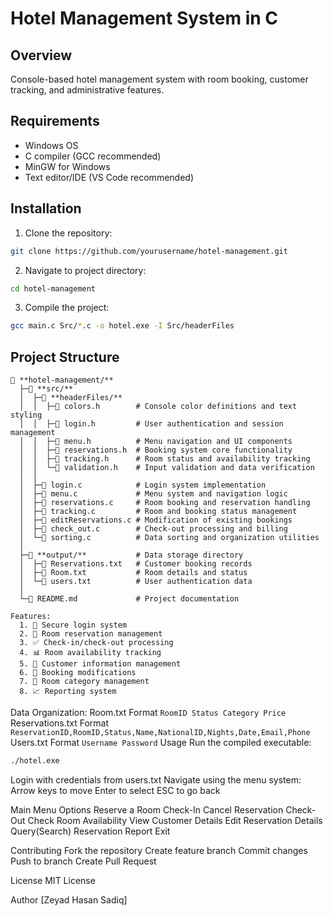 # Hotel Management System in C

## Overview
Console-based hotel management system with room booking, customer tracking, and administrative features.

## Requirements
- Windows OS
- C compiler (GCC recommended)
- MinGW for Windows
- Text editor/IDE (VS Code recommended)

## Installation
1. Clone the repository:
```bash
git clone https://github.com/yourusername/hotel-management.git
```
2. Navigate to project directory:
```bash
cd hotel-management
```
3. Compile the project:
```bash
gcc main.c Src/*.c -o hotel.exe -I Src/headerFiles
```

## Project Structure
```
📁 **hotel-management/**
  ├─📁 **src/**
  │  ├─📁 **headerFiles/**
  │  │  ├─📄 colors.h        # Console color definitions and text styling
  │  │  ├─📄 login.h         # User authentication and session management
  │  │  ├─📄 menu.h          # Menu navigation and UI components
  │  │  ├─📄 reservations.h  # Booking system core functionality 
  │  │  ├─📄 tracking.h      # Room status and availability tracking
  │  │  └─📄 validation.h    # Input validation and data verification
  │  │
  │  ├─📄 login.c            # Login system implementation
  │  ├─📄 menu.c             # Menu system and navigation logic
  │  ├─📄 reservations.c     # Room booking and reservation handling
  │  ├─📄 tracking.c         # Room and booking status management
  │  ├─📄 editReservations.c # Modification of existing bookings
  │  ├─📄 check_out.c        # Check-out processing and billing
  │  └─📄 sorting.c          # Data sorting and organization utilities
  │
  ├─📁 **output/**           # Data storage directory
  │  ├─📄 Reservations.txt   # Customer booking records
  │  ├─📄 Room.txt           # Room details and status
  │  └─📄 users.txt          # User authentication data
  │
  └─📄 README.md             # Project documentation
```
```
Features:
  1. 🔐 Secure login system
  2. 🏨 Room reservation management
  3. ✅ Check-in/check-out processing
  4. 📊 Room availability tracking
  5. 👥 Customer information management
  6. 🔄 Booking modifications
  7. 📝 Room category management
  8. 📈 Reporting system
```

Data Organization:
Room.txt Format
```RoomID Status Category Price```
Reservations.txt Format
```ReservationID,RoomID,Status,Name,NationalID,Nights,Date,Email,Phone```
Users.txt Format
```Username Password```
Usage
Run the compiled executable:
```bash
./hotel.exe
```
Login with credentials from users.txt
Navigate using the menu system:
  Arrow keys to move
  Enter to select
  ESC to go back

Main Menu Options
  Reserve a Room
  Check-In
  Cancel Reservation
  Check-Out
  Check Room Availability
  View Customer Details
  Edit Reservation Details
  Query(Search)
  Reservation Report
  Exit

Contributing
  Fork the repository
  Create feature branch
  Commit changes
  Push to branch
  Create Pull Request

License
MIT License

Author
[Zeyad Hasan Sadiq]
